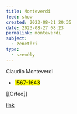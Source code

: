 ```yaml
---
title: Monteverdi
feed: show
created: 2023-08-21 20:35
date: 2023-08-27 08:23
permalink: monteverdi
subject:
  - zenetöri
type:
  - személy
---
```


Claudio Monteverdi
- <mark>1567-1643</mark>

[[Orfeo]]

[link](https://www.wikiwand.com/en/Claudio_Monteverdi)

